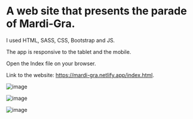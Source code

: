 # A web site that presents the parade of Mardi-Gra.

I used HTML, SASS, CSS, Bootstrap and JS.

The app is responsive to the tablet and the mobile.

Open the Index file on your browser.

Link to the website: https://mardi-gra.netlify.app/index.html.

![image](https://user-images.githubusercontent.com/88786771/143212112-bad9a144-f1b2-4d21-995a-b9117dc580cd.png)

![image](https://user-images.githubusercontent.com/88786771/143212412-bf3c0ace-4e88-4096-8a3d-037e3259b1bd.png)

![image](https://user-images.githubusercontent.com/88786771/143212244-39f4e927-0a32-46ba-919e-dc233d461465.png)
